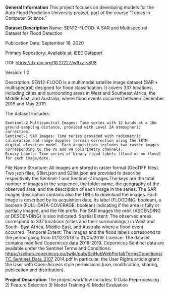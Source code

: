 **General Information**
This project focuses on developing models for the Auto Flood Prediction University project, part of the course "Topics in Computer Science."

**Dataset Description**
Name:
SEN12-FLOOD: A SAR and Multispectral Dataset for Flood Detection

Publication Date:
September 18, 2020

Primary Repository:
Available at: IEEE Dataport

DOI:
https://dx.doi.org/10.21227/w6xz-s898

Version:
1.0

Description:
SEN12-FLOOD is a multimodal satellite image dataset (SAR + multispectral) designed for flood classification. It covers 337 locations, including cities and surrounding areas in West and Southeast Africa, the Middle East, and Australia, where flood events occurred between December 2018 and May 2019.

The dataset includes:

    Sentinel-2 Multispectral Images: Time series with 12 bands at a 10m ground-sampling distance, provided with Level 2A atmospheric correction.
    Sentinel-1 SAR Images: Time series provided with radiometric calibration and range doppler terrain correction using the SRTM digital elevation model. Each acquisition includes two raster images corresponding to the VV and VH polarimetry channels.
    Binary Labels: Time series of binary flood labels (flood or no flood) for each image/date.
File Name Structure:
All images are stored in raster format (GeoTIFF files).
Two json files, S1list.json and S2list.json are provided to describe respectively the Sentinel-1 and
Sentinel-2 images.The keys are the total number of images in the sequence, the folder name, the
geography of the observed area, and the description of each image in the series. The SAR images
description contains also the URLs to download the images. Each image is described by its
acquisition date, its label (FLOODING: boolean), a boolean (FULL-DATA-COVERAGE: boolean)
indicating if the area is fully or partially imaged, and the file prefix. For SAR images the orbit
(ASCENDING or DESCENDING) is also indicated.
Spatial Extent:
The observed areas correspond to 337 locations (cities and their surroundings ) in West and South-
East Africa, Middle-East, and Australia where a flood event occurred.
Temporal Extent:
The images and the flood labels correspond to the period going from 01/12/2018 to 31/05/2019.
Licence:
The dataset contains modified Copernicus data 2018-2019.
Copernicus Sentinel data are available under the Sentinel Terms and Conditions:
https://scihub.copernicus.eu/twiki/pub/SciHubWebPortal/TermsConditions/TC_Sentinel_Data_3107
2014.pdf
In particular, the User Rights article grant the User with Open-Access style permissions (use,
modification, sharing, publication and distribution).

**Project Description**
The project workflow includes:
    1) Data Preprocessing
    2) Feature Selection
    3) Model Training
    4) Model Evaluation
